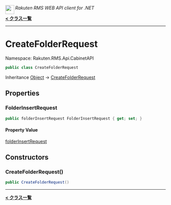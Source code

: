 <img align="left" style="height: 2em;" src="https://webservice.rakuten.co.jp/favicon.ico"><em>Rakuten RMS WEB API client for .NET</em>

[**< クラス一覧**](./)
- - -

# CreateFolderRequest

Namespace: Rakuten.RMS.Api.CabinetAPI

```csharp
public class CreateFolderRequest
```

Inheritance [Object](https://docs.microsoft.com/en-us/dotnet/api/system.object) → [CreateFolderRequest](./rakuten.rms.api.cabinetapi.createfolderrequest)

## Properties

### <a id="properties-folderinsertrequest"/>**FolderInsertRequest**

```csharp
public folderInsertRequest FolderInsertRequest { get; set; }
```

#### Property Value

[folderInsertRequest](./rakuten.rms.api.cabinetapi.createfolderrequest.folderinsertrequest)<br>

## Constructors

### <a id="constructors-.ctor"/>**CreateFolderRequest()**

```csharp
public CreateFolderRequest()
```


- - -
[**< クラス一覧**](./)
